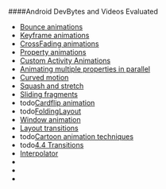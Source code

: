 ####Android DevBytes and Videos Evaluated
- [Bounce animations](https://www.youtube.com/watch?v=vCTcmPIKgpM&index=86&list=PLWz5rJ2EKKc_XOgcRukSoKKjewFJZrKV0)
- [Keyframe animations](https://www.youtube.com/watch?v=V3ksidLf7vA&index=85&list=PLWz5rJ2EKKc_XOgcRukSoKKjewFJZrKV0)
- [CrossFading animations](https://www.youtube.com/watch?v=atH3o2uh_94&index=84&list=PLWz5rJ2EKKc_XOgcRukSoKKjewFJZrKV0)
- [Property animations](https://www.youtube.com/watch?v=3UbJhmkeSig&list=PLWz5rJ2EKKc_XOgcRukSoKKjewFJZrKV0&index=83)
- [Custom Activity Animations](https://www.youtube.com/watch?v=CPxkoe2MraA&index=75&list=PLWz5rJ2EKKc_XOgcRukSoKKjewFJZrKV0)
- [Animating multiple properties in parallel](https://www.youtube.com/watch?v=WvCZcy3WGP4&list=PLWz5rJ2EKKc_XOgcRukSoKKjewFJZrKV0&index=72)
- [Curved motion](https://www.youtube.com/watch?v=JVGg4zPRHNE&list=PLWz5rJ2EKKc_XOgcRukSoKKjewFJZrKV0&index=69)
- [Squash and stretch](https://www.youtube.com/watch?v=wJL1oW6DlCc&index=60&list=PLWz5rJ2EKKc_XOgcRukSoKKjewFJZrKV0)
- [Sliding fragments](https://www.youtube.com/watch?v=xbl5cxfA1n4&index=51&list=PLWz5rJ2EKKc_XOgcRukSoKKjewFJZrKV0)
- todo[Cardflip animation](https://www.youtube.com/watch?v=pMcu35-tVls&index=47&list=PLWz5rJ2EKKc_XOgcRukSoKKjewFJZrKV0)
- todo[FoldingLayout](https://www.youtube.com/watch?v=vabSSFCSkSg&index=43&list=PLWz5rJ2EKKc_XOgcRukSoKKjewFJZrKV0)
- [Window animation](https://www.youtube.com/watch?v=Ho8vk61lVIU)
- [Layout transitions](https://www.youtube.com/watch?v=55wLsaWpQ4g)
- todo[Cartoon animation techniques](https://www.youtube.com/watch?v=8sG3bAPOhyw)
- todo[4.4 Transitions](https://www.youtube.com/watch?v=S3H7nJ4QaD8)
- [Interpolator](https://github.com/googlesamples/android-Interpolator)
- []()
- []()
- []()
